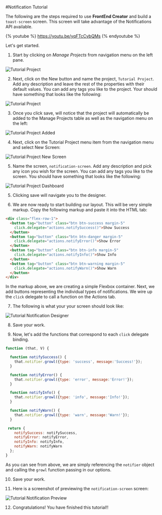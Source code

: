 #Notification Tutorial

The following are the steps required to use **FrontEnd Creator** and build a `toast-screen` screen. This screen will take advantage of the Notifications API available.

{% youtube %}
  https://youtu.be/yqFTcCvbQMs
{% endyoutube %}

Let's get started.

1) Start by clicking on *Manage Projects* from navigation menu on the left pane.

![Tutorial Project](../assets/images/tutorials/tutorial-manage-projects.png)

2) Next, click on the New button and name the project, `Tutorial Project`. Add any description and leave the rest of the properties with their default values. You can add any tags you like to the project. Your should have something that looks like the following:

![Tutorial Project](../assets/images/tutorials/tutorial-project.png)

3) Once you click save, will notice that the project will automatically be added to the Manage Projects table as well as the navigation menu on the left:

![Tutorial Project Added](../assets/images/tutorials/tutorial-project-added.png)

4) Next, click on the Tutorial Project menu item from the navigation menu and select New Screen:

![Tutorial Project New Screen](../assets/images/tutorials/tutorial-project-new-screen.png)

5) Name the screen, `notification-screen`. Add any description and pick any icon you wish for the screen. You can add any tags you like to the screen. You should have something that looks like the following:

![Tutorial Project Dashboard](../assets/images/tutorials/tutorial-notification-screen-properties.png)

5) Clicking save will navigate you to the designer.

6) We are now ready to start building our layout. This will be very simple markup. Copy the following markup and paste it into the HTML tab:

```html
<div class="flex-row-1">  
  <button tag="button" class="btn btn-success margin-5" 
    click.delegate="actions.notifySuccess()">Show Success  
  </button>  
  <button tag="button" class="btn btn-danger margin-5" 
    click.delegate="actions.notifyError()">Show Error  
  </button>  
  <button tag="button" class="btn btn-info margin-5" 
    click.delegate="actions.notifyInfo()">Show Info  
  </button>  
  <button tag="button" class="btn btn-warning margin-5" 
    click.delegate="actions.notifyWarn()">Show Warn  
  </button>
</div>
```

In the markup above, we are creating a simple Flexbox container. Next, we add buttons representing the individual types of notifications. We wire up the `click` delegate to call a function on the Actions tab.

7) The following is what your your screen should look like:

![Tutorial Notification Designer](../assets/images/tutorials/tutorial-notification-screen-designer.png)

8) Save your work.

9) Now, let's add the functions that correspond to each `click` delegate binding.

```javascript
function (that, V) {

  function notifySuccess() {
    that.notifier.growl({type: 'success', message:'Success!'});
  }

  function notifyError() {
    that.notifier.growl({type: 'error', message:'Error!'});
  }

  function notifyInfo() {
    that.notifier.growl({type: 'info', message:'Info!'});
  }

  function notifyWarn() {
    that.notifier.growl({type: 'warn', message:'Warn!'});
  }

 return {
    notifySuccess: notifySuccess,
    notifyError: notifyError,
    notifyInfo: notifyInfo,
    notifyWarn: notifyWarn
  };
}
```

As you can see from above, we are simply referencing the `notifier` object and calling the `growl` function passing in our options.

10) Save your work.

11) Here is a screenshot of previewing the `notification-screen` screen:

![Tutorial Notification Preview](../assets/images/tutorials/tutorial-notification-screen-preview.png)

12) Congratulations! You have finished this tutorial!!
